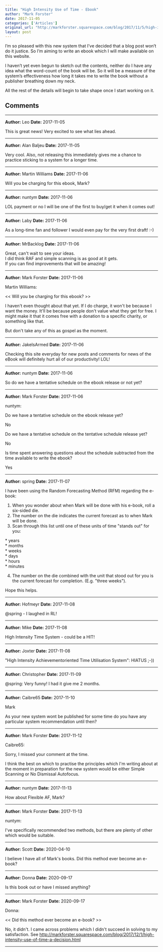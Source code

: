```yaml
---
title: "High Intensity Use of Time - Ebook"
author: "Mark Forster"
date: 2017-11-05
categories: ['Articles']
original_url: "http://markforster.squarespace.com/blog/2017/11/5/high-intensity-use-of-time-ebook.html"
layout: post
---
```


I’m so pleased with this new system that I’ve decided that a blog post won’t do it justice. So I’m aiming to write an ebook which I will make available on this website.

I haven’t yet even begun to sketch out the contents, neither do I have any idea what the word-count of the book will be. So it will be a measure of the system’s effectiveness how long it takes me to write the book without a publisher breathing down my neck.

All the rest of the details will begin to take shape once I start working on it.


## Comments

---

**Author:** Leo
**Date:** 2017-11-05

This is great news! Very excited to see what lies ahead.

---

**Author:** Alan Baljeu
**Date:** 2017-11-05

Very cool. Also, not releasing this immediately gives me a chance to practice sticking to a system for a longer time.

---

**Author:** Martin Williams
**Date:** 2017-11-06

Will you be charging for this ebook, Mark?

---

**Author:** nuntym
**Date:** 2017-11-06

LOL payment or no I will be one of the first to buy/get it when it comes out!

---

**Author:** Laby
**Date:** 2017-11-06

As a long-time fan and follower I would even pay for the very first draft! :-)

---

**Author:** MrBacklog
**Date:** 2017-11-06

Great, can't wait to see your ideas.  
I did think RAF and simple scanning is as good at it gets.  
If you can find improvements that will be amazing!

---

**Author:** Mark Forster
**Date:** 2017-11-06

Martin Williams:  
  
<< Will you be charging for this ebook? >>  
  
I haven't even thought about that yet. If I do charge, it won't be because I want the money. It'll be because people don't value what they get for free. I might make it that it comes free with a donation to a specific charity, or something like that.  
  
But don't take any of this as gospel as the moment.

---

**Author:** JakeIsArmed
**Date:** 2017-11-06

Checking this site everyday for new posts and comments for news of the eBook will definitely hurt all of our productivity! LOL!

---

**Author:** nuntym
**Date:** 2017-11-06

So do we have a tentative schedule on the ebook release or not yet?

---

**Author:** Mark Forster
**Date:** 2017-11-06

nuntym:  
  
Do we have a tentative schedule on the ebook release yet?  
  
No  
  
Do we have a tentative schedule on the tentative schedule release yet?  
  
No  
  
Is time spent answering questions about the schedule subtracted from the time available to write the ebook?  
  
Yes

---

**Author:** spring
**Date:** 2017-11-07

I have been using the Random Forecasting Method (RFM) regarding the e-book:  
  
1. When you wonder about when Mark will be done with his e-book, roll a six-sided die.  
2. The number on the die indicates the current forecast as to when Mark will be done.  
3. Scan through this list until one of these units of time "stands out" for you:  
  
 \* years  
 \* months  
 \* weeks  
 \* days  
 \* hours  
 \* minutes  
  
4. The number on the die combined with the unit that stood out for you is the current forecast for completion. (E.g. "three weeks").  
  
Hope this helps.

---

**Author:** Hofmeyr
**Date:** 2017-11-08

@spring - I laughed in RL!

---

**Author:** Mike
**Date:** 2017-11-08

High Intensity Time System - could be a HIT!

---

**Author:** Joxter
**Date:** 2017-11-08

"High Intensity Achievementoriented Time Utilisation System": HIATUS ;-))

---

**Author:** Christopher
**Date:** 2017-11-09

@spring: Very funny! I had it give me 2 months.

---

**Author:** Caibre65
**Date:** 2017-11-10

Mark  
  
As your new system wont be published for some time do you have any particular system recommendation until then?

---

**Author:** Mark Forster
**Date:** 2017-11-12

Caibre65:  
  
Sorry, I missed your comment at the time.  
  
I think the best on which to practise the principles which I'm writing about at the moment in preparation for the new system would be either Simple Scanning or No Dismissal Autofocus.

---

**Author:** nuntym
**Date:** 2017-11-13

How about Flexible AF, Mark?

---

**Author:** Mark Forster
**Date:** 2017-11-13

nuntym:  
  
I've specifically recommended two methods, but there are plenty of other which would be suitable.

---

**Author:** Scott
**Date:** 2020-04-10

I believe I have all of Mark's books. Did this method ever become an e-book?

---

**Author:** Donna
**Date:** 2020-09-17

Is this book out or have I missed anything?

---

**Author:** Mark Forster
**Date:** 2020-09-17

Donna:  
  
<< Did this method ever become an e-book? >>  
  
No, it didn't. I came across problems which I didn't succeed in solving to my satisfaction. See <http://markforster.squarespace.com/blog/2017/12/1/high-intensity-use-of-time-a-decision.html>

---
